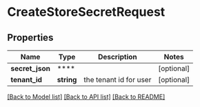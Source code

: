 # CreateStoreSecretRequest

## Properties
Name | Type | Description | Notes
------------ | ------------- | ------------- | -------------
**secret_json** | **** |  | [optional] 
**tenant_id** | **string** | the tenant id for user | [optional] 

[[Back to Model list]](../README.md#documentation-for-models) [[Back to API list]](../README.md#documentation-for-api-endpoints) [[Back to README]](../README.md)

